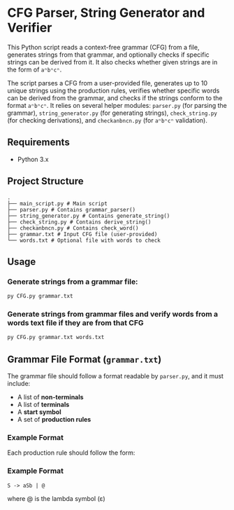 # CFG Parser, String Generator and Verifier

This Python script reads a context-free grammar (CFG) from a file, generates strings from that grammar, and optionally checks if specific strings can be derived from it. It also checks whether given strings are in the form of `aⁿbⁿcⁿ`.

The script parses a CFG from a user-provided file, generates up to 10 unique strings using the production rules, verifies whether specific words can be derived from the grammar, and checks if the strings conform to the format `aⁿbⁿcⁿ`. It relies on several helper modules: `parser.py` (for parsing the grammar), `string_generator.py` (for generating strings), `check_string.py` (for checking derivations), and `checkanbncn.py` (for `aⁿbⁿcⁿ` validation).

## Requirements

- Python 3.x

## Project Structure

```
.
├── main_script.py # Main script
├── parser.py # Contains grammar_parser()
├── string_generator.py # Contains generate_string()
├── check_string.py # Contains derive_string()
├── checkanbncn.py # Contains check_word()
├── grammar.txt # Input CFG file (user-provided)
└── words.txt # Optional file with words to check

```


## Usage

### Generate strings from a grammar file:

```bash
py CFG.py grammar.txt
```

### Generate strings from grammar files and verify words from a words text file if they are from that CFG
```bash
py CFG.py grammar.txt words.txt
```

## Grammar File Format (`grammar.txt`)

The grammar file should follow a format readable by `parser.py`, and it must include:

- A list of **non-terminals**
- A list of **terminals**
- A **start symbol**
- A set of **production rules**

### Example Format

Each production rule should follow the form:

### Example Format
```
S -> aSb | @
```
where @ is the lambda symbol (ε)


